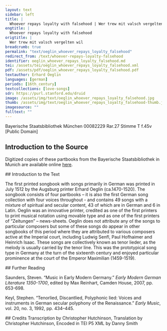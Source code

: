 ```yaml
---
layout: text
sidebar: left
title: |
  Whoever repays loyalty with falsehood | Wer trew mit valsch vergelten wil
engtitle: |
  Whoever repays loyalty with falsehood
origtitle: |
  Wer trew mit valsch vergelten wil
breadcrumb: true
permalink: "text/oeglin_whoever_repays_loyalty_falsehood"
redirect_from: /text/whoever-repays-loyalty-falsehood
identifier: oeglin_whoever_repays_loyalty_falsehood.md
tei: /assets/tei/oeglin_whoever_repays_loyalty_falsehood.xml
pdf: /assets/pdf/oeglin_whoever_repays_loyalty_falsehood.pdf
textauthor: Erhard Oeglin
languages: [german]
periods: [16th_century]
textcollections: [love-songs]
sdr: https://purl.stanford.edu/druid 
image: /assets/img/text/oeglin_whoever_repays_loyalty_falsehood.jpg
thumb: /assets/img/text/oeglin_whoever_repays_loyalty_falsehood-thumb.jpg
imagesource: ""
fulltext: ""
---
```

 Bayerische Staatsbibliothek München 00082229 Rar.27 Stimme T f.45v [Public Domain]
 
## Introduction to the Source 
<p>Digitized copies of these partbooks from the Bayerische Staatsbibliothek in Munich are available online <a href="https://stimmbuecher.digitale-sammlungen.de//view?id=bsb00082229">here</a>.</p>
## Introduction to the Text 
<p>The first printed songbook with songs primarily in German was printed in July 1512 by the Augsburg printer Erhard Oeglin (ca.1470-1520). The songbook consists of four partbooks – it is also the first German song collection with four voices throughout - and contains 49 songs with a mixture of spiritual and secular content, 43 of which are in German and 6 in Latin. Oeglin was an innovative printer, credited as one of the first printers to print musical notation using movable type and as one of the first printers of “Zeitungen” – news-sheets. Oeglin does not attribute any of the songs to particular composers but some of these songs do appear in other songbooks of this period where they are attributed to various composers active at the Imperial court, including Ludwig Senfl, Paul Hofhaimer and Heinrich Isaac. These songs are collectively known as tenor lieder, as the melody is usually carried by the tenor line. This was the prototypical song type in Germany at the turn of the sixteenth century and enjoyed particular prominence at the court of the Emperor Maximilian (1459-1519).</p>
## Further Reading 
<p>Saunders, Steven. “Music in Early Modern Germany.” <em>Early Modern German Literature 1350-1700</em>, edited by Max Reinhart, Camden House, 2007, pp. 653-698.</p> <p>Keyl, Stephen. “Tenorlied, Discantlied, Polyphonic lied: Voices and instruments in German secular polyphony of the Renaissance.” <em>Early Music</em>, vol. 20, no. 3, 1992, pp. 434–445.</p>
## Credits
Transcription by Christopher Hutchinson, Translation by Christopher Hutchinson, Encoded in TEI P5 XML by Danny Smith
